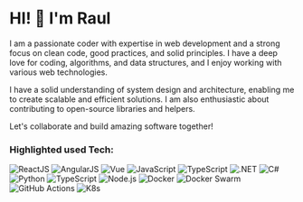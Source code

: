 # HI! 👋 I'm Raul

I am a passionate coder with expertise in web development and a strong focus on clean code, good practices, and solid principles. I have a deep love for coding, algorithms, and data structures, and I enjoy working with various web technologies.

I have a solid understanding of system design and architecture, enabling me to create scalable and efficient solutions. I am also enthusiastic about contributing to open-source libraries and helpers.

Let's collaborate and build amazing software together!


### Highlighted used Tech:

![ReactJS](https://img.shields.io/badge/-ReactJS-61DAFB?style=for-the-badge&logo=react&logoColor=white) ![AngularJS](https://img.shields.io/badge/-AngularJS-DD0031?style=for-the-badge&logo=angular&logoColor=white) ![Vue](https://img.shields.io/badge/-Vue-4FC08D?style=for-the-badge&logo=vue.js&logoColor=white) ![JavaScript](https://img.shields.io/badge/-JavaScript-F7DF1E?style=for-the-badge&logo=javascript&logoColor=black) ![TypeScript](https://img.shields.io/badge/-TypeScript-3178C6?style=for-the-badge&logo=typescript&logoColor=white)
![.NET](https://img.shields.io/badge/-.NET-512BD4?style=for-the-badge&logo=.net&logoColor=white) ![C#](https://img.shields.io/badge/-C%23-239120?style=for-the-badge&logo=c-sharp&logoColor=white) ![Python](https://img.shields.io/badge/-Python-3776AB?style=for-the-badge&logo=python&logoColor=white) ![TypeScript](https://img.shields.io/badge/-TypeScript-3178C6?style=for-the-badge&logo=typescript&logoColor=white) ![Node.js](https://img.shields.io/badge/-Node.js-339933?style=for-the-badge&logo=node.js&logoColor=white)
![Docker](https://img.shields.io/badge/-Docker-2496ED?style=for-the-badge&logo=docker&logoColor=white) ![Docker Swarm](https://img.shields.io/badge/-Docker%20Swarm-2496ED?style=for-the-badge&logo=docker&logoColor=white) ![GitHub Actions](https://img.shields.io/badge/-GitHub%20Actions-2088FF?style=for-the-badge&logo=github-actions&logoColor=white) ![K8s](https://img.shields.io/badge/-K8s-326CE5?style=for-the-badge&logo=kubernetes&logoColor=white)



<!--### Hi there 👋

[![Anurag's GitHub stats](https://github-readme-stats.vercel.app/api?username=rulyotano&show_icons=true&theme=radical&count_private=true)](https://github.com/rulyotano/github-readme-stats)

[![Top Langs](https://github-readme-stats.vercel.app/api/top-langs/?username=rulyotano&layout=compact&hide=html,less,css&langs_count=8)](https://github.com/rulyotano/github-readme-stats)

[![trophy](https://github-profile-trophy.vercel.app/?username=rulyotano&theme=darkhub)](https://github.com/rulyotano/github-profile-trophy)


**rulyotano/rulyotano** is a ✨ _special_ ✨ repository because its `README.md` (this file) appears on your GitHub profile.

Here are some ideas to get you started:

- 🔭 I’m currently working on ...
- 🌱 I’m currently learning ...
- 👯 I’m looking to collaborate on ...
- 🤔 I’m looking for help with ...
- 💬 Ask me about ...
- 📫 How to reach me: ...
- 😄 Pronouns: ...
- ⚡ Fun fact: ...
-->
